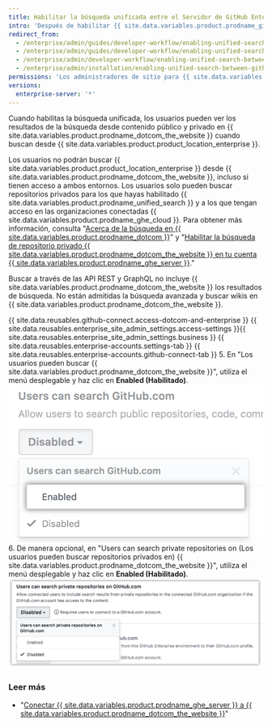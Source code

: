 ```yaml
---
title: Habilitar la búsqueda unificada entre el Servidor de GitHub Enterprise y GitHub.com
intro: 'Después de habilitar {{ site.data.variables.product.prodname_github_connect }}, puedes permitir la búsqueda de {{ site.data.variables.product.prodname_dotcom_the_website }} desde {{ site.data.variables.product.product_location_enterprise }}.'
redirect_from:
  - /enterprise/admin/guides/developer-workflow/enabling-unified-search-between-github-enterprise-and-github-com/
  - /enterprise/admin/guides/developer-workflow/enabling-unified-search-between-github-enterprise-server-and-github-com/
  - /enterprise/admin/developer-workflow/enabling-unified-search-between-github-enterprise-server-and-githubcom/
  - /enterprise/admin/installation/enabling-unified-search-between-github-enterprise-server-and-githubcom
permissions: 'Los administradores de sitio para {{ site.data.variables.product.prodname_ghe_server }} que también sean dueños de la cuenta organizacional o empresarial conectada de {{ site.data.variables.product.prodname_ghe_cloud }} pueden habilitar la búsqueda unificada entre {{ site.data.variables.product.prodname_ghe_server }} y {{ site.data.variables.product.prodname_dotcom_the_website }}.'
versions:
  enterprise-server: '*'
---
```


Cuando habilitas la búsqueda unificada, los usuarios pueden ver los resultados de la búsqueda desde contenido público y privado en {{ site.data.variables.product.prodname_dotcom_the_website }} cuando buscan desde {{ site.data.variables.product.product_location_enterprise }}.

Los usuarios no podrán buscar {{ site.data.variables.product.product_location_enterprise }} desde {{ site.data.variables.product.prodname_dotcom_the_website }}, incluso si tienen acceso a ambos entornos. Los usuarios solo pueden buscar repositorios privados para los que hayas habilitado {{ site.data.variables.product.prodname_unified_search }} y a los que tengan acceso en las organizaciones conectadas {{ site.data.variables.product.prodname_ghe_cloud }}. Para obtener más información, consulta "[Acerca de la búsqueda en {{ site.data.variables.product.prodname_dotcom }}](/articles/about-searching-on-github/#searching-across-github-enterprise-and-githubcom-simultaneously)" y "[Habilitar la búsqueda de repositorio privado {{ site.data.variables.product.prodname_dotcom_the_website }} en tu cuenta {{ site.data.variables.product.prodname_ghe_server }}](/articles/enabling-private-github-com-repository-search-in-your-github-enterprise-server-account)."

Buscar a través de las API REST y GraphQL no incluye {{ site.data.variables.product.prodname_dotcom_the_website }} los resultados de búsqueda. No están admitidas la búsqueda avanzada y buscar wikis en {{ site.data.variables.product.prodname_dotcom_the_website }}.

{{ site.data.reusables.github-connect.access-dotcom-and-enterprise }}
{{ site.data.reusables.enterprise_site_admin_settings.access-settings }}{{ site.data.reusables.enterprise_site_admin_settings.business }}
{{ site.data.reusables.enterprise-accounts.settings-tab }}
{{ site.data.reusables.enterprise-accounts.github-connect-tab }}
5. En "Los usuarios pueden buscar {{ site.data.variables.product.prodname_dotcom_the_website }}", utiliza el menú desplegable y haz clic en **Enabled (Habilitado)**. ![Habilitar la opción de búsqueda en el menú desplegable de búsqueda de GitHub.com](/assets/images/enterprise/site-admin-settings/github-dotcom-enable-search.png)
6. De manera opcional, en "Users can search private repositories on (Los usuarios pueden buscar repositorios privados en) {{ site.data.variables.product.prodname_dotcom_the_website }}", utiliza el menú desplegable y haz clic en **Enabled (Habilitado)**. ![Habilitar la opción de búsqueda de repositorios privados en el menú desplegable de búsqueda de GitHub.com](/assets/images/enterprise/site-admin-settings/enable-private-search.png)

### Leer más

- "[Conectar {{ site.data.variables.product.prodname_ghe_server }} a {{ site.data.variables.product.prodname_dotcom_the_website }}](/enterprise/admin/guides/developer-workflow/connecting-github-enterprise-server-to-github-com)"
